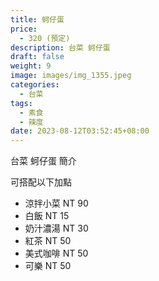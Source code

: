 ```yaml
---
title: 蚵仔蛋
price:
  - 320 (預定)
description: 台菜 蚵仔蛋
draft: false
weight: 9
image: images/img_1355.jpeg
categories:
  - 台菜
tags:
  - 素食
  - 辣度
date: 2023-08-12T03:52:45+08:00
---
```


台菜 蚵仔蛋 簡介

可搭配以下加點

- 涼拌小菜  NT 90
- 白飯 NT 15
- 奶汁濃湯 NT 30
- 紅茶  NT 50
- 美式咖啡 NT 50
- 可樂 NT 50
